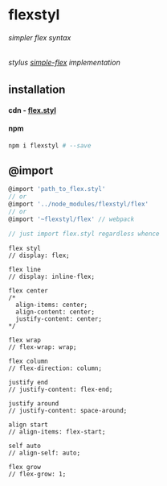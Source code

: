 # flexstyl
###### simpler flex syntax
###### stylus [simple-flex](https://github.com/simple-flex/simple-flex) implementation

## installation
#### cdn - [flex.styl](https://npmcdn.com/flexstyl/flex.styl)
#### npm
```sh
npm i flexstyl # --save
```
## @import
```js
@import 'path_to_flex.styl'
// or
@import '../node_modules/flexstyl/flex'
// or
@import '~flexstyl/flex' // webpack

// just import flex.styl regardless whence
```

```styl
flex styl
// display: flex;

flex line
// display: inline-flex;

flex center
/*
  align-items: center;
  align-content: center;
  justify-content: center;
*/

flex wrap
// flex-wrap: wrap;

flex column
// flex-direction: column;

justify end
// justify-content: flex-end;

justify around
// justify-content: space-around;

align start
// align-items: flex-start;

self auto
// align-self: auto;

flex grow
// flex-grow: 1;

```

